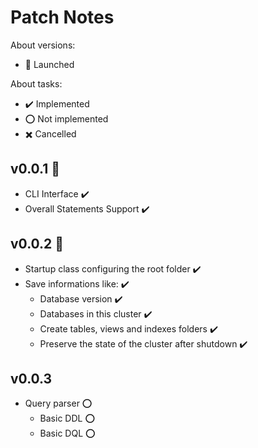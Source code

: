 
# Patch Notes

About versions:

- 🚀 Launched

About tasks:

- ✔️ Implemented
- ⭕ Not implemented
- ✖️ Cancelled

## v0.0.1 🚀

- CLI Interface ✔️
- Overall Statements Support ✔️

## v0.0.2 🚀

- Startup class configuring the root folder ✔️
- Save informations like: ✔️
    - Database version ✔️
    - Databases in this cluster ✔️
    - Create tables, views and indexes folders ✔️
    - Preserve the state of the cluster after shutdown ✔️

## v0.0.3

- Query parser ⭕
    - Basic DDL ⭕
    - Basic DQL ⭕
